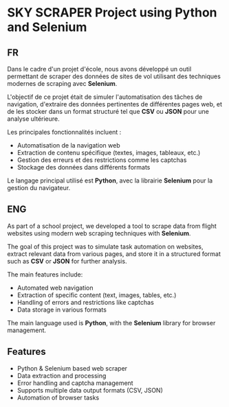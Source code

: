 # SKY SCRAPER Project using Python and Selenium

## FR
Dans le cadre d'un projet d'école, nous avons développé un outil permettant de scraper des données de sites de vol utilisant des techniques modernes de scraping avec **Selenium**.

L'objectif de ce projet était de simuler l'automatisation des tâches de navigation, d'extraire des données pertinentes de différentes pages web, et de les stocker dans un format structuré tel que **CSV** ou **JSON** pour une analyse ultérieure.

Les principales fonctionnalités incluent :
- Automatisation de la navigation web
- Extraction de contenu spécifique (textes, images, tableaux, etc.)
- Gestion des erreurs et des restrictions comme les captchas
- Stockage des données dans différents formats

Le langage principal utilisé est **Python**, avec la librairie **Selenium** pour la gestion du navigateur. 

## ENG
As part of a school project, we developed a tool to scrape data from flight websites using modern web scraping techniques with **Selenium**.

The goal of this project was to simulate task automation on websites, extract relevant data from various pages, and store it in a structured format such as **CSV** or **JSON** for further analysis.

The main features include:
- Automated web navigation
- Extraction of specific content (text, images, tables, etc.)
- Handling of errors and restrictions like captchas
- Data storage in various formats

The main language used is **Python**, with the **Selenium** library for browser management.


## Features
- Python & Selenium based web scraper
- Data extraction and processing
- Error handling and captcha management
- Supports multiple data output formats (CSV, JSON)
- Automation of browser tasks